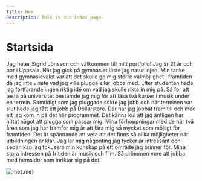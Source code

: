 ```yaml
---
Title: Hem
Description: This is our index page.
---
```


Startsida
==========================

Jag heter Sigrid Jönsson och välkommen till mitt portfolio! Jag är 21 år och bor i Uppsala.
När jag gick på gymnasiet läste jag naturlinjen. Min tanke med gymnasievalet var att det
skulle ge mig större valmöjlighet i framtiden då jag inte visste vad jag ville plugga
eller jobba med. Efter studenten hade jag fortfarande ingen riktig idé om vad jag skulle
rikta in mig på. Så för att testa på universitet bestämde jag mig för att läsa två kurser i
musik under en termin. Samtidigt som jag pluggade sökte jag jobb och när terminen var slut
hade jag fått ett jobb på Dollarstore. Där har jag jobbat fram till och med att jag kom in på
det här programmet. Det känns kul att jag äntligen har hittat något att plugga som passar mig.
Mina förhoppningar med de här två åren som jag har framför mig är att lära mig så mycket som
möjligt för framtiden. Det är spännande att veta att det finns så olika möjligheter när
utbildningen är klar. Jag lär mig någonting jag tycker är intressant och sedan kan jag fokusera
min kunskap på ett område jag brinner för. Mina stora intressen på fritiden är musik och film.
Så drömmen vore att jobba med hemsidor som inriktar sig på det.

![me](%assets_url%/img/me.jpg){.me}
